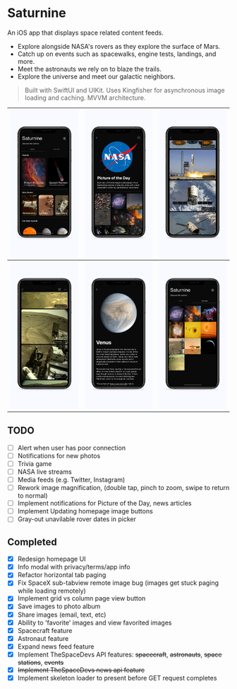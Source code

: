 
# Saturnine
An iOS app that displays space related content feeds. 
- Explore alongside NASA's rovers as they explore the surface of Mars.
- Catch up on events such as spacewalks, engine tests, landings, and more.
- Meet the astronauts we rely on to blaze the trails.
- Explore the universe and meet our galactic neighbors.

> Built with SwiftUI and UIKit.
> Uses Kingfisher for asynchronous image loading and caching.
> MVVM architecture.

![home](/screenshots/home.jpg)|![potd](/screenshots/potd.jpg)|![spacecraft](/screenshots/spacecraft.jpg)
| :-------------------------:|:-------------------------:|:-------------------------:|
![rover](/screenshots/rover.jpg)|![venus](/screenshots/venus.jpg)|![favorites](/screenshots/favorites.jpg)

## TODO 
- [ ] Alert when user has poor connection
- [ ] Notifications for new photos
- [ ] Trivia game
- [ ] NASA live streams
- [ ] Media feeds (e.g. Twitter, Instagram)
- [ ] Rework image magnification, (double tap, pinch to zoom, swipe to return to normal)
- [ ] Implement notifications for Picture of the Day, news articles
- [ ] Implement Updating homepage image buttons
- [ ] Gray-out unavilable rover dates in picker

## Completed
- [X] Redesign homepage UI
- [X] Info modal with privacy/terms/app info
- [X] Refactor horizontal tab paging
- [X] Fix SpaceX sub-tabview remote image bug (images get stuck paging while loading remotely)
- [X] Implement grid vs column page view button
- [X] Save images to photo album
- [X] Share images (email, text, etc)
- [X] Ability to 'favorite' images and view favorited images
- [X] Spacecraft feature
- [X] Astronaut feature
- [X] Expand news feed feature
- [X] Implement TheSpaceDevs API features: ~~spacecraft~~, ~~astronauts~~, ~~space stations~~, ~~events~~
- [X] ~~Implement TheSpaceDevs news api feature~~
- [X] Implement skeleton loader to present before GET request completes
